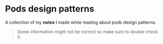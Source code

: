 # Pods design patterns

A collection of my **notes** I made while reading about pods design patterns.

> Some information might not be correct so make sure to double check it.
